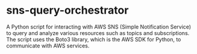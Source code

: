 # sns-query-orchestrator
A Python script for interacting with AWS SNS (Simple Notification Service) to query and analyze various resources such as topics and subscriptions. The script uses the Boto3 library, which is the AWS SDK for Python, to communicate with AWS services.
